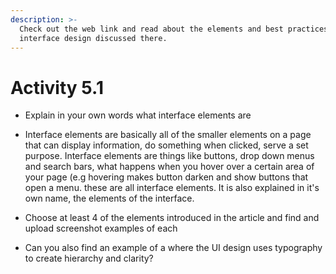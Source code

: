 ```yaml
---
description: >-
  Check out the web link and read about the elements and best practices for
  interface design discussed there.
---
```


# Activity 5.1

* Explain in your own words what interface elements are
* Interface elements are basically all of the smaller elements on a page that can display information, do something when clicked, serve a set purpose. Interface elements are things like buttons, drop down menus and search bars, what happens when you hover over a certain area of your page \(e.g hovering makes button darken and show buttons that open a menu. these are all interface elements. It is also explained in it's own name, the elements of the interface.



* Choose at least 4 of the elements introduced in the article and find and upload screenshot examples of each











* Can you also find an example of a where the UI design uses typography to create hierarchy and clarity?













